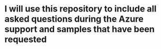 # I will use this repository to include all asked questions during the Azure support and samples that have been requested
